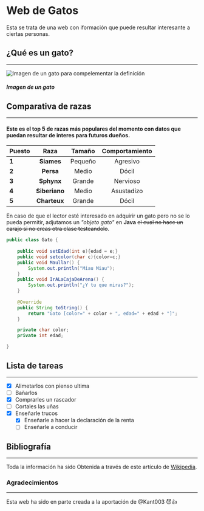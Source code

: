 
# Web de Gatos

Esta se trata de una web con iformación que puede resultar interesante a ciertas personas.

## ¿Qué es un gato?
------------------

![Imagen de un gato para compelementar la definición](https://enciclopedia.net/imgs/Gato.jpg)
##### *Imagen de un gato*



## Comparativa de razas
-----------------------

#### Este es el top 5 de razas más populares del momento con datos que puedan resultar de interes para futuros dueños. 

|Puesto| Raza      |   Tamaño  | Comportamiento|
|:-----| :---------: | :--------:| :-------------:|
|**1**         | **Siames**    | Pequeño   | Agresivo      |
|**2**         | **Persa**| Medio| Dócil|
|**3**        | **Sphynx**| Grande| Nervioso|
|**4**        | **Siberiano**| Medio| Asustadizo|
|**5**        | **Charteux**| Grande| Dócil|

En caso de que el lector esté interesado en adquirir un gato  pero no se lo pueda permitir, adjutamos un *"objeto gato"* en **Java** ~~el cual no hace un carajo si no creas otra clase testeandolo~~.

```Java
public class Gato {
	
	public void setEdad(int e){edad = e;}
	public void setcolor(char c){color=c;}
	public void Maullar() {
		System.out.println("Miau Miau");
	}
	public void IrALaCajaDeArena() {
		System.out.println("¿Y tu que miras?");
	}
	
	@Override
	public String toString() {
		return "Gato [color=" + color + ", edad=" + edad + "]";
	}

	private char color;
	private int edad;

}

```

## Lista de tareas
------------------

* [x] Alimetarlos con pienso ultima
* [ ] Bañarlos
* [x] Comprarles un rascador
* [ ] Cortales las uñas
* [x] Enseñarle trucos
  * [x] Enseñarle a hacer la declaración de la renta
  * [ ] Enseñarle a conducir

## Bibliografía
------------------

Toda la información ha sido Obtenida a través de este artículo de [Wikipedia](https://es.wikipedia.org/wiki/Felis_silvestris_catus).

### Agradecimientos
-----
Esta web ha sido en parte creada a la aportación de @Kant003 :smiling_imp::thumbsup: